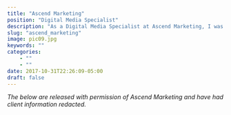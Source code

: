 ```yaml
---
title: "Ascend Marketing"
position: "Digital Media Specialist"
description: "As a Digital Media Specialist at Ascend Marketing, I was responsible for creating, editing, publishing, and managing social media content for a Fortune 25 client, including paid social media (Facebook and Twitter) development and implementation. Additionally, I worked with email customer relationship management software, digital production reporting, URL management, and email proofreading."
slug: "ascend_marketing"
image: pic09.jpg
keywords: ""
categories: 
    - ""
    - ""
date: 2017-10-31T22:26:09-05:00
draft: false
---
```



_The below are released with permission of Ascend Marketing and have had client information redacted._

